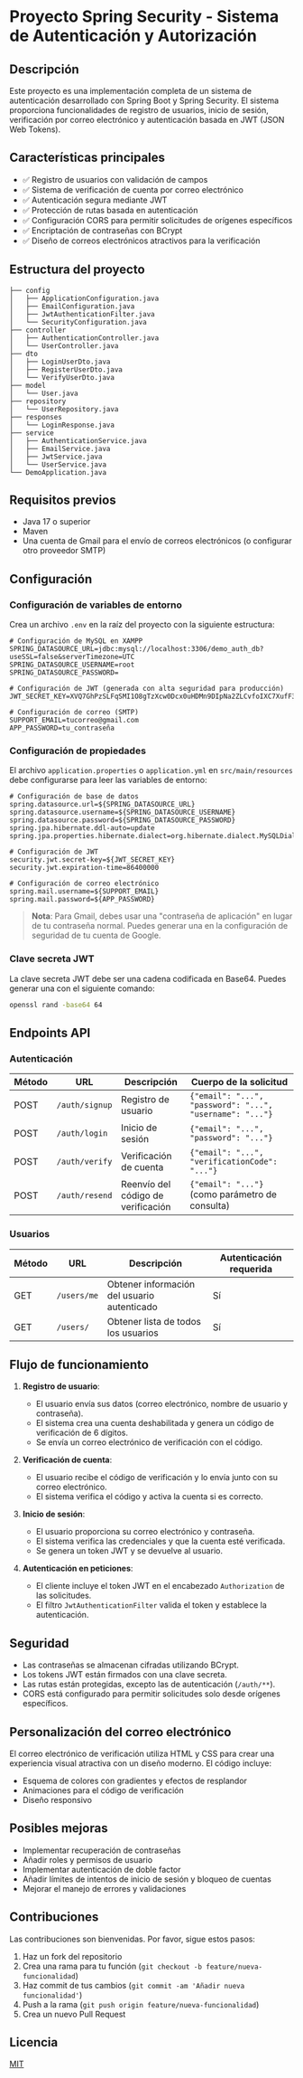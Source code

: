 # Proyecto Spring Security - Sistema de Autenticación y Autorización

## Descripción
Este proyecto es una implementación completa de un sistema de autenticación desarrollado con Spring Boot y Spring Security. El sistema proporciona funcionalidades de registro de usuarios, inicio de sesión, verificación por correo electrónico y autenticación basada en JWT (JSON Web Tokens).

## Características principales

- ✅ Registro de usuarios con validación de campos
- ✅ Sistema de verificación de cuenta por correo electrónico
- ✅ Autenticación segura mediante JWT
- ✅ Protección de rutas basada en autenticación
- ✅ Configuración CORS para permitir solicitudes de orígenes específicos
- ✅ Encriptación de contraseñas con BCrypt
- ✅ Diseño de correos electrónicos atractivos para la verificación

## Estructura del proyecto

```
├── config
│   ├── ApplicationConfiguration.java
│   ├── EmailConfiguration.java
│   ├── JwtAuthenticationFilter.java
│   └── SecurityConfiguration.java
├── controller
│   ├── AuthenticationController.java
│   └── UserController.java
├── dto
│   ├── LoginUserDto.java
│   ├── RegisterUserDto.java
│   └── VerifyUserDto.java
├── model
│   └── User.java
├── repository
│   └── UserRepository.java
├── responses
│   └── LoginResponse.java
├── service
│   ├── AuthenticationService.java
│   ├── EmailService.java
│   ├── JwtService.java
│   └── UserService.java
└── DemoApplication.java
```

## Requisitos previos

- Java 17 o superior
- Maven
- Una cuenta de Gmail para el envío de correos electrónicos (o configurar otro proveedor SMTP)

## Configuración

### Configuración de variables de entorno

Crea un archivo `.env` en la raíz del proyecto con la siguiente estructura:

```
# Configuración de MySQL en XAMPP
SPRING_DATASOURCE_URL=jdbc:mysql://localhost:3306/demo_auth_db?useSSL=false&serverTimezone=UTC
SPRING_DATASOURCE_USERNAME=root
SPRING_DATASOURCE_PASSWORD=

# Configuración de JWT (generada con alta seguridad para producción)
JWT_SECRET_KEY=XVQ7GhPzSLFqSMI1O8gTzXcw0Dcx0uHDMn9DIpNa2ZLCvfoIXC7XufF3yqt1GnKE2VvEEwOBFJrNW5g2t1Nj6g==

# Configuración de correo (SMTP)
SUPPORT_EMAIL=tucorreo@gmail.com
APP_PASSWORD=tu_contraseña
```

### Configuración de propiedades

El archivo `application.properties` o `application.yml` en `src/main/resources` debe configurarse para leer las variables de entorno:

```properties
# Configuración de base de datos
spring.datasource.url=${SPRING_DATASOURCE_URL}
spring.datasource.username=${SPRING_DATASOURCE_USERNAME}
spring.datasource.password=${SPRING_DATASOURCE_PASSWORD}
spring.jpa.hibernate.ddl-auto=update
spring.jpa.properties.hibernate.dialect=org.hibernate.dialect.MySQLDialect

# Configuración de JWT
security.jwt.secret-key=${JWT_SECRET_KEY}
security.jwt.expiration-time=86400000

# Configuración de correo electrónico
spring.mail.username=${SUPPORT_EMAIL}
spring.mail.password=${APP_PASSWORD}
```

> **Nota**: Para Gmail, debes usar una "contraseña de aplicación" en lugar de tu contraseña normal. Puedes generar una en la configuración de seguridad de tu cuenta de Google.

### Clave secreta JWT

La clave secreta JWT debe ser una cadena codificada en Base64. Puedes generar una con el siguiente comando:

```bash
openssl rand -base64 64
```

## Endpoints API

### Autenticación

| Método | URL | Descripción | Cuerpo de la solicitud |
|--------|-----|-------------|------------------------|
| POST | `/auth/signup` | Registro de usuario | `{"email": "...", "password": "...", "username": "..."}` |
| POST | `/auth/login` | Inicio de sesión | `{"email": "...", "password": "..."}` |
| POST | `/auth/verify` | Verificación de cuenta | `{"email": "...", "verificationCode": "..."}` |
| POST | `/auth/resend` | Reenvío del código de verificación | `{"email": "..."}` (como parámetro de consulta) |

### Usuarios

| Método | URL | Descripción | Autenticación requerida |
|--------|-----|-------------|-------------------------|
| GET | `/users/me` | Obtener información del usuario autenticado | Sí |
| GET | `/users/` | Obtener lista de todos los usuarios | Sí |

## Flujo de funcionamiento

1. **Registro de usuario**:
   - El usuario envía sus datos (correo electrónico, nombre de usuario y contraseña).
   - El sistema crea una cuenta deshabilitada y genera un código de verificación de 6 dígitos.
   - Se envía un correo electrónico de verificación con el código.

2. **Verificación de cuenta**:
   - El usuario recibe el código de verificación y lo envía junto con su correo electrónico.
   - El sistema verifica el código y activa la cuenta si es correcto.

3. **Inicio de sesión**:
   - El usuario proporciona su correo electrónico y contraseña.
   - El sistema verifica las credenciales y que la cuenta esté verificada.
   - Se genera un token JWT y se devuelve al usuario.

4. **Autenticación en peticiones**:
   - El cliente incluye el token JWT en el encabezado `Authorization` de las solicitudes.
   - El filtro `JwtAuthenticationFilter` valida el token y establece la autenticación.

## Seguridad

- Las contraseñas se almacenan cifradas utilizando BCrypt.
- Los tokens JWT están firmados con una clave secreta.
- Las rutas están protegidas, excepto las de autenticación (`/auth/**`).
- CORS está configurado para permitir solicitudes solo desde orígenes específicos.

## Personalización del correo electrónico

El correo electrónico de verificación utiliza HTML y CSS para crear una experiencia visual atractiva con un diseño moderno. El código incluye:

- Esquema de colores con gradientes y efectos de resplandor
- Animaciones para el código de verificación
- Diseño responsivo

## Posibles mejoras

- Implementar recuperación de contraseñas
- Añadir roles y permisos de usuario
- Implementar autenticación de doble factor
- Añadir límites de intentos de inicio de sesión y bloqueo de cuentas
- Mejorar el manejo de errores y validaciones

## Contribuciones

Las contribuciones son bienvenidas. Por favor, sigue estos pasos:

1. Haz un fork del repositorio
2. Crea una rama para tu función (`git checkout -b feature/nueva-funcionalidad`)
3. Haz commit de tus cambios (`git commit -am 'Añadir nueva funcionalidad'`)
4. Push a la rama (`git push origin feature/nueva-funcionalidad`)
5. Crea un nuevo Pull Request

## Licencia

[MIT](LICENSE)
